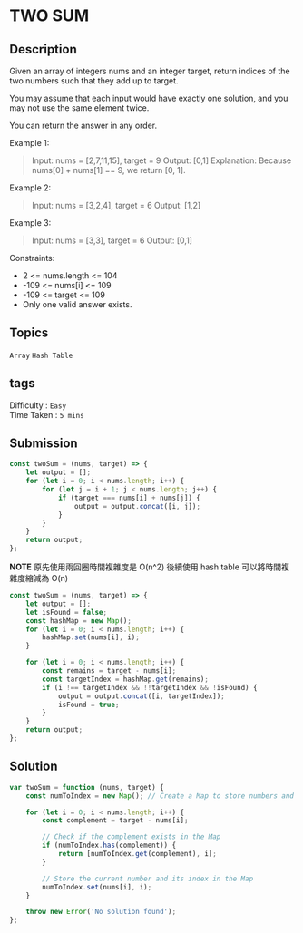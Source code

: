 # TWO SUM

## Description

Given an array of integers nums and an integer target, return indices of the two numbers such that they add up to target.

You may assume that each input would have exactly one solution, and you may not use the same element twice.

You can return the answer in any order.

Example 1:

> Input: nums = [2,7,11,15], target = 9
> Output: [0,1]
> Explanation: Because nums[0] + nums[1] == 9, we return [0, 1].

Example 2:

> Input: nums = [3,2,4], target = 6
> Output: [1,2]

Example 3:

> Input: nums = [3,3], target = 6
> Output: [0,1]

Constraints:

-   2 <= nums.length <= 104
-   -109 <= nums[i] <= 109
-   -109 <= target <= 109
-   Only one valid answer exists.

## Topics

`Array` `Hash Table`

## tags

Difficulty : `Easy`  
Time Taken : `5 mins`

## Submission

```javascript
const twoSum = (nums, target) => {
    let output = [];
    for (let i = 0; i < nums.length; i++) {
        for (let j = i + 1; j < nums.length; j++) {
            if (target === nums[i] + nums[j]) {
                output = output.concat([i, j]);
            }
        }
    }
    return output;
};
```

**NOTE**
原先使用兩回圈時間複雜度是 O(n^2)
後續使用 hash table 可以將時間複雜度縮減為 O(n)

```javascript
const twoSum = (nums, target) => {
    let output = [];
    let isFound = false;
    const hashMap = new Map();
    for (let i = 0; i < nums.length; i++) {
        hashMap.set(nums[i], i);
    }

    for (let i = 0; i < nums.length; i++) {
        const remains = target - nums[i];
        const targetIndex = hashMap.get(remains);
        if (i !== targetIndex && !!targetIndex && !isFound) {
            output = output.concat([i, targetIndex]);
            isFound = true;
        }
    }
    return output;
};
```

## Solution

```javascript
var twoSum = function (nums, target) {
    const numToIndex = new Map(); // Create a Map to store numbers and their indices

    for (let i = 0; i < nums.length; i++) {
        const complement = target - nums[i];

        // Check if the complement exists in the Map
        if (numToIndex.has(complement)) {
            return [numToIndex.get(complement), i];
        }

        // Store the current number and its index in the Map
        numToIndex.set(nums[i], i);
    }

    throw new Error('No solution found');
};
```
